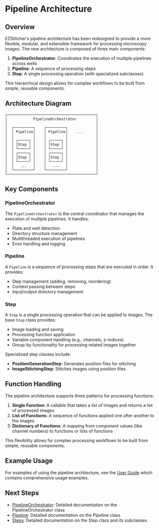 # Pipeline Architecture

## Overview

EZStitcher's pipeline architecture has been redesigned to provide a more flexible, modular, and extensible framework for processing microscopy images. The new architecture is composed of three main components:

1. **PipelineOrchestrator**: Coordinates the execution of multiple pipelines across wells
2. **Pipeline**: A sequence of processing steps
3. **Step**: A single processing operation (with specialized subclasses)

This hierarchical design allows for complex workflows to be built from simple, reusable components.

## Architecture Diagram

```
┌─────────────────────────────────────────┐
│            PipelineOrchestrator         │
│                                         │
│  ┌─────────┐    ┌─────────┐             │
│  │ Pipeline│    │ Pipeline│    ...      │
│  │         │    │         │             │
│  │ ┌─────┐ │    │ ┌─────┐ │             │
│  │ │Step │ │    │ │Step │ │             │
│  │ └─────┘ │    │ └─────┘ │             │
│  │ ┌─────┐ │    │ ┌─────┐ │             │
│  │ │Step │ │    │ │Step │ │             │
│  │ └─────┘ │    │ └─────┘ │             │
│  │   ...   │    │   ...   │             │
│  └─────────┘    └─────────┘             │
└─────────────────────────────────────────┘
```

## Key Components

### PipelineOrchestrator

The `PipelineOrchestrator` is the central coordinator that manages the execution of multiple pipelines. It handles:

- Plate and well detection
- Directory structure management
- Multithreaded execution of pipelines
- Error handling and logging

### Pipeline

A `Pipeline` is a sequence of processing steps that are executed in order. It provides:

- Step management (adding, removing, reordering)
- Context passing between steps
- Input/output directory management

### Step

A `Step` is a single processing operation that can be applied to images. The base `Step` class provides:

- Image loading and saving
- Processing function application
- Variable component handling (e.g., channels, z-indices)
- Group-by functionality for processing related images together

Specialized step classes include:

- **PositionGenerationStep**: Generates position files for stitching
- **ImageStitchingStep**: Stitches images using position files

## Function Handling

The pipeline architecture supports three patterns for processing functions:

1. **Single Function**: A callable that takes a list of images and returns a list of processed images
2. **List of Functions**: A sequence of functions applied one after another to the images
3. **Dictionary of Functions**: A mapping from component values (like channel numbers) to functions or lists of functions

This flexibility allows for complex processing workflows to be built from simple, reusable components.

## Example Usage

For examples of using the pipeline architecture, see the [User Guide](../source/user_guide/index.rst) which contains comprehensive usage examples.

## Next Steps

- [PipelineOrchestrator](pipeline_orchestrator.md): Detailed documentation on the PipelineOrchestrator class
- [Pipeline](pipeline.md): Detailed documentation on the Pipeline class
- [Steps](steps.md): Detailed documentation on the Step class and its subclasses

